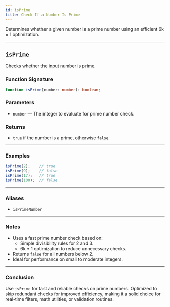 ```yaml
---
id: isPrime  
title: Check If a Number Is Prime  
---
```


Determines whether a given number is a prime number using an efficient 6k ± 1 optimization.

---

## `isPrime`

Checks whether the input number is prime.

### Function Signature

```ts
function isPrime(number: number): boolean;
```

### Parameters

- `number` — The integer to evaluate for prime number check.

### Returns

- `true` if the number is a prime, otherwise `false`.

---

### Examples

```ts
isPrime(2);    // true
isPrime(9);    // false
isPrime(17);   // true
isPrime(100);  // false
```

---

### Aliases

- `isPrimeNumber`

---

### Notes

- Uses a fast prime number check based on:
  - Simple divisibility rules for 2 and 3.
  - 6k ± 1 optimization to reduce unnecessary checks.
- Returns `false` for all numbers below 2.
- Ideal for performance on small to moderate integers.

---

### Conclusion

Use `isPrime` for fast and reliable checks on prime numbers. Optimized to skip redundant checks for improved efficiency, making it a solid choice for real-time filters, math utilities, or validation routines.
